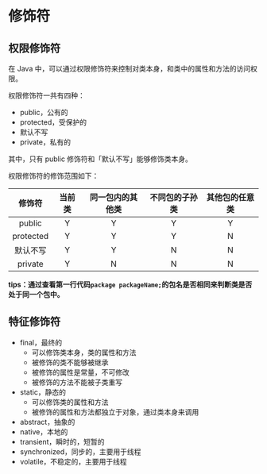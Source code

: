 # 修饰符

## 权限修饰符

在 Java 中，可以通过权限修饰符来控制对类本身，和类中的属性和方法的访问权限。

权限修饰符一共有四种：

- public，公有的
- protected，受保护的
- 默认不写
- private，私有的

其中，只有 public 修饰符和「默认不写」能够修饰类本身。

权限修饰符的修饰范围如下：

|  修饰符   | 当前类 | 同一包内的其他类 | 不同包的子孙类 | 其他包的任意类 |
| :-------: | :----: | :--------------: | :------------: | :------------: |
|  public   |   Y    |        Y         |       Y        |       Y        |
| protected |   Y    |        Y         |       Y        |       N        |
| 默认不写  |   Y    |        Y         |       N        |       N        |
|  private  |   Y    |        N         |       N        |       N        |

**tips：通过查看第一行代码`package packageName;`的包名是否相同来判断类是否处于同一个包中。**

## 特征修饰符



- final，最终的
  - 可以修饰类本身，类的属性和方法
  - 被修饰的类不能够被继承
  - 被修饰的属性是常量，不可修改
  - 被修饰的方法不能被子类重写
- static，静态的
  - 可以修饰类的属性和方法
  - 被修饰的属性和方法都独立于对象，通过类本身来调用
- abstract，抽象的
- native，本地的
- transient，瞬时的，短暂的
- synchronized，同步的，主要用于线程
- volatile，不稳定的，主要用于线程

